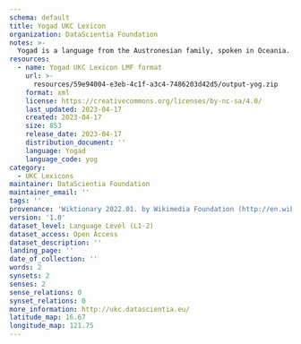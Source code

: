 ```yaml
---
schema: default
title: Yogad UKC Lexicon
organization: DataScientia Foundation
notes: >-
  Yogad is a language from the Austronesian family, spoken in Oceania. The UKC Lexicon of Yogad is represented as a lexico-semantic network. It consists of words, word senses, synsets, as well as sense-level and synset-level relationships.
resources:
  - name: Yogad UKC Lexicon LMF format
    url: >-
      resources/59e94004-e3eb-4c1f-a3c4-7486203d42d5/output-yog.zip
    format: xml
    license: https://creativecommons.org/licenses/by-nc-sa/4.0/
    last_updated: 2023-04-17
    created: 2023-04-17
    size: 853
    release_date: 2023-04-17
    distribution_document: ''
    language: Yogad
    language_code: yog
category:
  - UKC Lexicons
maintainer: DataScientia Foundation
maintainer_email: ''
tags: ''
provenance: 'Wiktionary 2022.01. by Wikimedia Foundation (http://en.wiktionary.org); Princeton WordNet 2.1 by Princeton University (https://wordnet.princeton.edu)'
version: '1.0'
dataset_level: Language Level (L1-2)
dataset_access: Open Access
dataset_description: ''
landing_page: ''
date_of_collection: ''
words: 2
synsets: 2
senses: 2
sense_relations: 0
synset_relations: 0
more_information: http://ukc.datascientia.eu/
latitude_map: 16.67
longitude_map: 121.75
---
```

